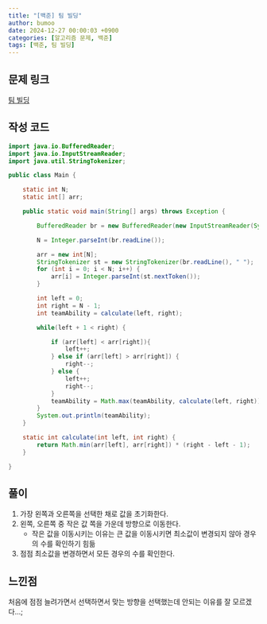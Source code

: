 ```yaml
---
title: "[백준] 팀 빌딩"
author: bumoo
date: 2024-12-27 00:00:03 +0900
categories: [알고리즘 문제, 백준]
tags: [백준, 팀 빌딩]
---
```


## 문제 링크

[팀 빌딩](https://www.acmicpc.net/problem/22945)

## 작성 코드

```java
import java.io.BufferedReader;
import java.io.InputStreamReader;
import java.util.StringTokenizer;

public class Main {

    static int N;
    static int[] arr;

    public static void main(String[] args) throws Exception {

        BufferedReader br = new BufferedReader(new InputStreamReader(System.in));

        N = Integer.parseInt(br.readLine());

        arr = new int[N];
        StringTokenizer st = new StringTokenizer(br.readLine(), " ");
        for (int i = 0; i < N; i++) {
            arr[i] = Integer.parseInt(st.nextToken());
        }

        int left = 0;
        int right = N - 1;
        int teamAbility = calculate(left, right);

        while(left + 1 < right) {

            if (arr[left] < arr[right]){
                left++;
            } else if (arr[left] > arr[right]) {
                right--;
            } else {
                left++;
                right--;
            }
            teamAbility = Math.max(teamAbility, calculate(left, right));
        }
        System.out.println(teamAbility);
    }

    static int calculate(int left, int right) {
        return Math.min(arr[left], arr[right]) * (right - left - 1);
    }

}
```

## 풀이
1. 가장 왼쪽과 오른쪽을 선택한 채로 값을 초기화한다.
2. 왼쪽, 오른쪽 중 작은 값 쪽을 가운데 방향으로 이동한다.
   - 작은 값을 이동시키는 이유는 큰 값을 이동시키면 최소값이 변경되지 않아 경우의 수를 확인하기 힘듦
3. 점점 최소값을 변경하면서 모든 경우의 수를 확인한다.

## 느낀점
처음에 점점 늘려가면서 선택하면서 맞는 방향을 선택했는데 안되는 이유를 잘 모르겠다...;

